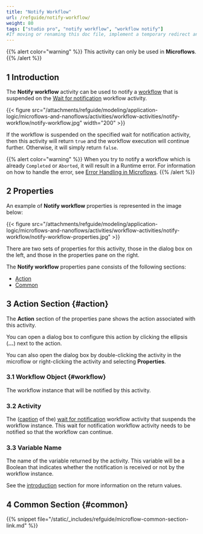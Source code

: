 ```yaml
---
title: "Notify Workflow"
url: /refguide/notify-workflow/
weight: 80
tags: ["studio pro", "notify workflow", "workflow notify"]
#If moving or renaming this doc file, implement a temporary redirect and let the respective team know they should update the URL in the product. See Mapping to Products for more details.
---
```


{{% alert color="warning" %}}
This activity can only be used in **Microflows**.
{{% /alert %}}

## 1 Introduction

The **Notify workflow** activity can be used to notify a [workflow](/refguide/workflows/) that is suspended on the [Wait for notification](/refguide/wait-for-notification) workflow activity.

{{< figure src="/attachments/refguide/modeling/application-logic/microflows-and-nanoflows/activities/workflow-activities/notify-workflow/notify-workflow.jpg" width="200" >}}

If the workflow is suspended on the specified wait for notification activity, then this activity will return `true` and the workflow execution will continue further. Otherwise, it will simply return `false`.

{{% alert color="warning" %}}
When you try to notify a workflow which is already `Completed` or `Aborted`, it will result in a Runtime error. For information on how to handle the error, see [Error Handling in Microflows](/refguide/error-handling-in-microflows/).
{{% /alert %}}

## 2 Properties

An example of **Notify workflow** properties is represented in the image below:

{{< figure src="/attachments/refguide/modeling/application-logic/microflows-and-nanoflows/activities/workflow-activities/notify-workflow/notify-workflow-properties.jpg" >}}

There are two sets of properties for this activity, those in the dialog box on the left, and those in the properties pane on the right.

The **Notify workflow** properties pane consists of the following sections:

* [Action](#action)
* [Common](#common)

## 3 Action Section {#action}

The **Action** section of the properties pane shows the action associated with this activity.

You can open a dialog box to configure this action by clicking the ellipsis (**…**) next to the action.

You can also open the dialog box by double-clicking the activity in the microflow or right-clicking the activity and selecting **Properties**.

### 3.1 Workflow Object {#workflow}

The workflow instance that will be notified by this activity.

### 3.2 Activity

The ([caption](/refguide/wait-for-notification/#general) of the) [wait for notification](/refguide/wait-for-notification) workflow activity that suspends the workflow instance. This wait for notification workflow activity needs to be notified so that the workflow can continue.

### 3.3 Variable Name

The name of the variable returned by the activity. This variable will be a Boolean that indicates whether the notification is received or not by the workflow instance.

See the [introduction](#1-introduction) section for more information on the return values.

## 4 Common Section {#common}

{{% snippet file="/static/_includes/refguide/microflow-common-section-link.md" %}}
